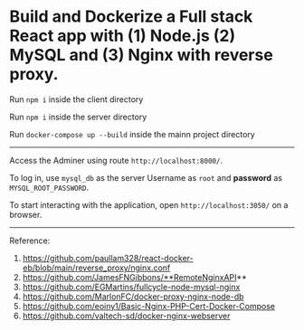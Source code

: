 # Build and Dockerize a Full stack React app with (1) Node.js (2) MySQL and (3) Nginx with reverse proxy.

Run `npm i` inside the client directory

Run `npm i` inside the server directory

Run `docker-compose up --build` inside the mainn project directory
****
Access the Adminer using route `http://localhost:8000/`.


To log in, use `mysql_db` as the server Username as `root` and **password** as `MYSQL_ROOT_PASSWORD`.

To start interacting with the application, open `http://localhost:3050/` on a browser.

****
Reference:
1. https://github.com/paullam328/react-docker-eb/blob/main/reverse_proxy/nginx.conf
2. https://github.com/JamesFNGibbons/**RemoteNginxAPI**
3. https://github.com/EGMartins/fullcycle-node-mysql-nginx
4. https://github.com/MarlonFC/docker-proxy-nginx-node-db
5. https://github.com/eoiny1/Basic-Nginx-PHP-Cert-Docker-Compose
6. https://github.com/valtech-sd/docker-nginx-webserver
